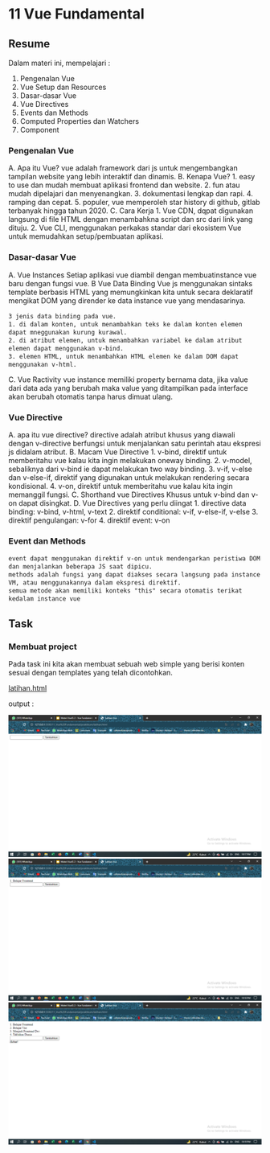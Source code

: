 # 11 Vue Fundamental

## Resume
Dalam materi ini, mempelajari :
1. Pengenalan Vue
2. Vue Setup dan Resources
3. Dasar-dasar Vue
4. Vue Directives
5. Events dan Methods
6. Computed Properties dan Watchers
7. Component

### Pengenalan Vue
A. Apa itu Vue?
    vue adalah framework dari js untuk mengembangkan tampilan website yang lebih interaktif dan dinamis.
B. Kenapa Vue?
    1. easy to use dan mudah membuat aplikasi frontend dan website.
    2. fun atau mudah dipelajari dan menyenangkan.
    3. dokumentasi lengkap dan rapi.
    4. ramping dan cepat.
    5. populer, vue memperoleh star history di github, gitlab terbanyak hingga tahun 2020.
C. Cara Kerja
    1. Vue CDN, dqpat digunakan langsung di file HTML dengan menambahkna script dan src dari link yang dituju.
    2. Vue CLI, menggunakan perkakas standar dari ekosistem Vue untuk memudahkan setup/pembuatan aplikasi.

### Dasar-dasar Vue
A. Vue Instances
    Setiap aplikasi vue diambil dengan membuatinstance vue baru dengan fungsi vue.
B Vue Data Binding
    Vue js menggunakan sintaks template berbasis HTML yang memungkinkan kita untuk secara deklaratif mengikat DOM yang dirender ke data instance vue yang mendasarinya.

    3 jenis data binding pada vue.
    1. di dalam konten, untuk menambahkan teks ke dalam konten elemen dapat mneggunakan kurung kurawal.
    2. di atribut elemen, untuk menambahkan variabel ke dalam atribut elemen dapat menggunakan v-bind.
    3. elemen HTML, untuk menambahkan HTML elemen ke dalam DOM dapat menggunakan v-html.
C. Vue Ractivity
    vue instance memiliki property bernama data, jika value dari data ada yang berubah maka value yang ditampilkan pada interface akan berubah otomatis tanpa harus dimuat ulang.

### Vue Directive
A. apa itu vue directive?
    directive adalah atribut khusus yang diawali dengan v-directive berfungsi untuk menjalankan satu perintah atau ekspresi js didalam atribut.
B. Macam Vue Directive
    1. v-bind, direktif untuk memberitahu vue kalau kita ingin melakukan oneway binding.
    2. v-model, sebaliknya dari v-bind ie dapat melakukan two way binding.
    3. v-if, v-else dan v-else-if, direktif yang digunakan untuk melakukan rendering secara kondisional.
    4. v-on, direktif untuk memberitahu vue kalau kita ingin memanggil fungsi.
C. Shorthand vue Directives 
    Khusus untuk v-bind dan v-on dapat disingkat.
D. Vue Directives yang perlu diingat
    1. directive data binding: v-bind, v-html, v-text
    2. direktif conditional: v-if, v-else-if, v-else
    3. direktif pengulangan: v-for
    4. direktif event: v-on

### Event dan Methods
    event dapat menggunakan direktif v-on untuk mendengarkan peristiwa DOM dan menjalankan beberapa JS saat dipicu.
    methods adalah fungsi yang dapat diakses secara langsung pada instance VM, atau menggunakannya dalam ekspresi direktif.
    semua metode akan memiliki konteks "this" secara otomatis terikat kedalam instance vue


## Task
### Membuat project 
Pada task ini kita akan membuat sebuah web simple yang berisi konten sesuai dengan templates yang telah dicontohkan.

[latihan.html](./praktikum/latihan.html)

output :

![Screenshot 1](./screenshots/img1.png)
![Screenshot 2](./screenshots/img2.png)
![Screenshot 3](./screenshots/img3.png)
